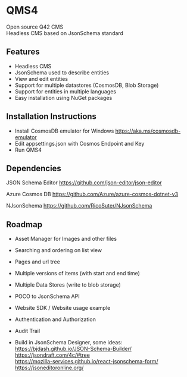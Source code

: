 # QMS4
Open source Q42 CMS   
Headless CMS based on JsonSchema standard

## Features
- Headless CMS
- JsonSchema used to describe entities
- View and edit entities
- Support for multiple datastores (CosmosDB, Blob Storage)
- Support for entities in multiple languages
- Easy installation using NuGet packages

## Installation Instructions
- Install CosmosDB emulator for Windows https://aka.ms/cosmosdb-emulator
- Edit appsettings.json with Cosmos Endpoint and Key
- Run QMS4

## Dependencies
JSON Schema Editor
https://github.com/json-editor/json-editor

Azure Cosmos DB
https://github.com/Azure/azure-cosmos-dotnet-v3

NJsonSchema
https://github.com/RicoSuter/NJsonSchema


## Roadmap
- Asset Manager for Images and other files

- Searching and ordering on list view

- Pages and url tree

- Multiple versions of items (with start and end time)

- Multiple Data Stores (write to blob storage)

- POCO to JsonSchema API

- Website SDK / Website usage example

- Authentication and Authorization

- Audit Trail

- Build in JsonSchema Designer, some ideas:  
https://bjdash.github.io/JSON-Schema-Builder/  
https://jsondraft.com/4c/#tree  
https://mozilla-services.github.io/react-jsonschema-form/  
https://jsoneditoronline.org/  
